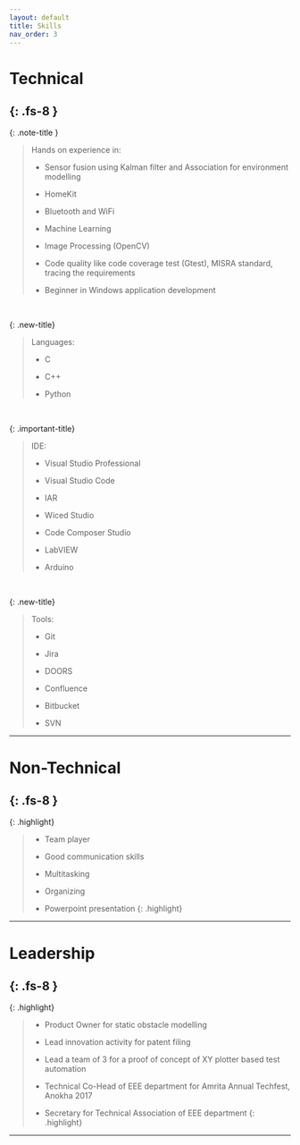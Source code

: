 ```yaml
---
layout: default
title: Skills
nav_order: 3
---
```


# Technical
{: .fs-8 }
---

{: .note-title }
> Hands on experience in:
>
> - Sensor fusion using Kalman filter and Association for environment modelling
>
> - HomeKit
>
> - Bluetooth and WiFi
>
> - Machine Learning
>
> - Image Processing (OpenCV)
>
> - Code quality like code coverage test (Gtest), MISRA standard, tracing the requirements
>
> - Beginner in Windows application development
<br>

{: .new-title}
> Languages:
>
> - C
> 
> - C++
>
> - Python
<br>

{: .important-title}
> IDE:
> 
> - Visual Studio Professional
>
> - Visual Studio Code
>
> - IAR
> 
> - Wiced Studio
> 
> - Code Composer Studio
> 
> - LabVIEW
> 
> - Arduino
<br>

{: .new-title}
> Tools:
>
> - Git
> 
> - Jira
> 
> - DOORS
> 
> - Confluence
> 
> - Bitbucket
> 
> - SVN

---
# Non-Technical
{: .fs-8 }
---

{: .highlight}
> - Team player
>
> - Good communication skills
> 
> - Multitasking
> 
> - Organizing
> 
> - Powerpoint presentation
{: .highlight}

---
# Leadership
{: .fs-8 }
---

{: .highlight}
> - Product Owner for static obstacle modelling
> 
> - Lead innovation activity for patent filing
>
> - Lead a team of 3 for a proof of concept of XY plotter based test automation
>
> - Technical Co-Head of EEE department for Amrita Annual Techfest, Anokha 2017
>
> - Secretary for Technical Association of EEE department
{: .highlight}

---
